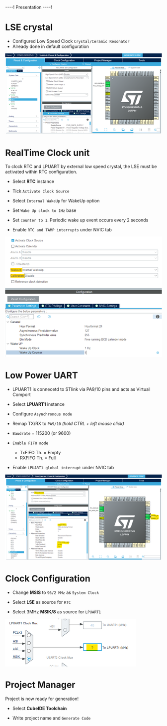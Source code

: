 ----!
Presentation
----!

# LSE crystal
- Configured Low Speed Clock `Crystal/Ceramic Resonator`
- Already done in default configuration 

![image](./img/LSE.png)


# RealTime Clock unit
To clock RTC and LPUART by external low speed crystal, the LSE must be activated within RTC configuration.
<p> </p>

- Select **RTC** instance
  
- Tick `Activate Clock Source`

- Select `Internal WakeUp` for WakeUp option
  
- Set `Wake Up clock to 1Hz` base
  
- Set `counter to 1`. Periodic wake up event occurs every 2 seconds

- Enable `RTC and TAMP interrupts` under NVIC tab

![image](./img/RTC.png)

# Low Power UART
- LPUART1 is connecetd to STlink via PA9/10 pins and acts as Virtual Comport

- Select **LPUART1** instance
  
- Configure `Asynchronous mode`

- Remap TX/RX to `PA9/10` *(hold CTRL + left mouse click)*

- `Baudrate` = 115200 (or 9600​)

- `Enable FIFO mode`​
  - TxFIFO Th. = Empty​
  - RXFIFO Th. = Full

- Enable `LPUART1 global interrupt` under NVIC tab

![image](./img/LPUART.png)

# Clock Configuration
- Change **MSIS** to `96/2 MHz` as `System Clock`
  
- Select **LSE** as source for `RTC` 

- Select 3MHz **MSIK/8** as source for `LPUART1`
<p> </p>

![image](./img/clock.png)

# Project Manager
Project is now ready for generation!

- Select **CubeIDE Toolchain**

- Write project name and `Generate Code`
  
  